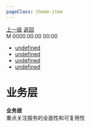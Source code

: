 ```yaml
---
pageClass: theme-item
---
```

<div class="extend-header">
    <div class="info">
        <div class="record">
            <a class="back" href="./">上一级</a>
            <a class="back" href="./">返回</a>
        </div>        
        <div class="mini">
            <span>M 0000.00.00 00:00</span>
        </div>
    </div>
    <div class="content"><div class="custom-block children"><ul><li><a href="undefined">undefined</a></li><li><a href="undefined">undefined</a></li><li><a href="undefined">undefined</a></li><li><a href="undefined">undefined</a></li></ul></div></div>
</div>
<div class="content-header">
<h1>业务层</h1><strong>业务层</strong>
<summary class="desc">重点关注服务的全面性和可复用性</summary>
</div>
<div class="static-content">


</div>
